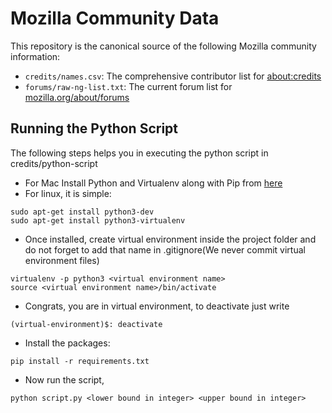 # Mozilla Community Data

This repository is the canonical source of the following Mozilla community information:

* `credits/names.csv`: The comprehensive contributor list for [about:credits](https://www.mozilla.org/credits/)
* `forums/raw-ng-list.txt`: The current forum list for [mozilla.org/about/forums](https://www.mozilla.org/en-US/about/forums/)

## Running the Python Script

The following steps helps you in executing the python script in credits/python-script

* For Mac Install Python and Virtualenv along with Pip from [here](http://sourabhbajaj.com/mac-setup/Python/)
* For linux, it is simple:
```
sudo apt-get install python3-dev
sudo apt-get install python3-virtualenv
```
* Once installed, create virtual environment inside the project folder and do not forget to add that name in .gitignore(We never commit virtual environment files)
```
virtualenv -p python3 <virtual environment name>
source <virtual environment name>/bin/activate
```
* Congrats, you are in virtual environment, to deactivate just write
```
(virtual-environment)$: deactivate
```
* Install the packages:
```
pip install -r requirements.txt
```
* Now run the script,
```
python script.py <lower bound in integer> <upper bound in integer>
```
